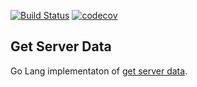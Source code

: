 [![Build Status](https://travis-ci.org/seanmalloy/gsd.svg?branch=master)](https://travis-ci.org/seanmalloy/gsd)
[![codecov](https://codecov.io/gh/seanmalloy/gsd/branch/master/graph/badge.svg)](https://codecov.io/gh/seanmalloy/gsd)

## Get Server Data

Go Lang implementaton of [get server data](https://github.com/seanmalloy/get-server-data).
